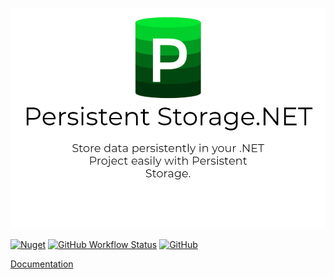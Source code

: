![Banner](./PersistentStorageNET_Banner.png)

[![Nuget](https://img.shields.io/nuget/v/Garamia.PersistentStorage?style=for-the-badge)](https://www.nuget.org/packages/Garamia.PersistentStorage)
[![GitHub Workflow Status](https://img.shields.io/github/workflow/status/jtsshieh/PersistentStorage/DocFX?style=for-the-badge)](https://github.com/jtsshieh/PersistentStorage/actions?query=workflow%3ADocFX)
[![GitHub](https://img.shields.io/github/license/jtsshieh/PersistentStorage?style=for-the-badge)](https://github.com/jtsshieh/PersistentStorage/blob/master/LICENSE)

[Documentation](https://jtsshieh.github.io/PersistentStorage/) 
